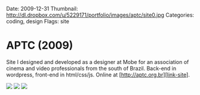 Date: 2009-12-31
Thumbnail: http://dl.dropbox.com/u/5229171/portfolio/images/aptc/site0.jpg
Categories: coding, design
Flags: site

# APTC (2009)

Site I designed and developed as a designer at Mobe for an association of cinema and video professionals from the south of Brazil. Back-end in wordpress, front-end in html/css/js.
Online at [http://aptc.org.br][link-site].


[![](http://dl.dropbox.com/u/5229171/portfolio/images/aptc/site1.png)][link-site]
[![](http://dl.dropbox.com/u/5229171/portfolio/images/aptc/site2.png)][link-site]
[![](http://dl.dropbox.com/u/5229171/portfolio/images/aptc/site3.png)][link-site]


[link-site]:http://aptc.org.br
